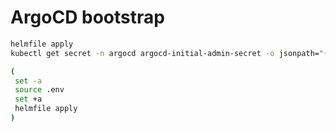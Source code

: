 # ArgoCD bootstrap

```sh
helmfile apply
kubectl get secret -n argocd argocd-initial-admin-secret -o jsonpath="{.data.password}" | base64 -d
```

```sh
(
 set -a
 source .env
 set +a
 helmfile apply
)
```
